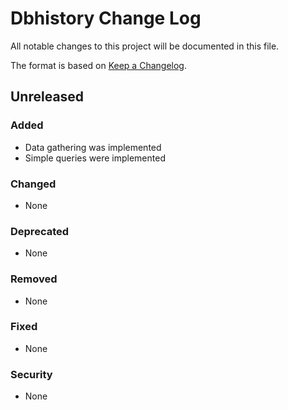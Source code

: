 # Dbhistory Change Log

All notable changes to this project will be documented in this file.

The format is based on [Keep a Changelog](http://keepachangelog.com/).

## Unreleased

### Added
- Data gathering was implemented
- Simple queries were implemented

### Changed
- None

### Deprecated
- None

### Removed
- None

### Fixed
- None

### Security
- None